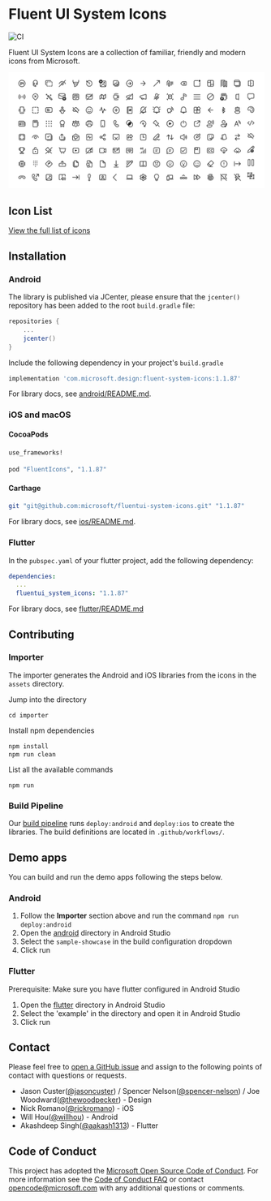 # Fluent UI System Icons

![CI](https://github.com/microsoft/fluentui-system-icons/workflows/CI/badge.svg)

Fluent UI System Icons are a collection of familiar, friendly and modern icons from Microsoft.

![fluent system icons](art/readme-banner.png)

## Icon List

[View the full list of icons](icons.md)

## Installation
### Android
The library is published via JCenter, please ensure that the `jcenter()` repository has been added to the root `build.gradle` file:
```groovy
repositories {
    ...
    jcenter()
}
```
Include the following dependency in your project's `build.gradle`
```groovy
implementation 'com.microsoft.design:fluent-system-icons:1.1.87'
```

For library docs, see [android/README.md](android/README.md).

### iOS and macOS
#### CocoaPods

```ruby
use_frameworks!

pod "FluentIcons", "1.1.87"
```

#### Carthage

```bash
git "git@github.com:microsoft/fluentui-system-icons.git" "1.1.87"
```

For library docs, see [ios/README.md](ios/README.md).

### Flutter

In the `pubspec.yaml` of your flutter project, add the following dependency:

```yaml
dependencies:
  ...
  fluentui_system_icons: "1.1.87"
```

For library docs, see [flutter/README.md](flutter/README.md)

## Contributing

### Importer

The importer generates the Android and iOS libraries from the icons in the `assets` directory.

Jump into the directory
```
cd importer
```

Install npm dependencies
```
npm install
npm run clean
```

List all the available commands
```
npm run
```

### Build Pipeline

Our [build pipeline](https://github.com/microsoft/fluentui-system-icons/actions) runs `deploy:android` and `deploy:ios` to create the libraries. The build definitions are located in `.github/workflows/`.

## Demo apps

You can build and run the demo apps following the steps below.

### Android
1. Follow the **Importer** section above and run the command `npm run deploy:android`
2. Open the [android](android) directory in Android Studio
3. Select the `sample-showcase` in the build configuration dropdown
4. Click run 

### Flutter
Prerequisite: Make sure you have flutter configured in Android Studio 
1. Open the [flutter](flutter) directory in Android Studio
2. Select the 'example' in the directory and open it in Android Studio
3. Click run

## Contact
Please feel free to [open a GitHub issue](https://github.com/microsoft/fluentui-system-icons/issues/new) and assign to the following points of contact with questions or requests.
* Jason Custer([@jasoncuster](https://github.com/jasoncuster)) / Spencer Nelson([@spencer-nelson](https://github.com/spencer-nelson)) / Joe Woodward([@thewoodpecker](https://github.com/thewoodpecker)) - Design
* Nick Romano([@rickromano](https://github.com/nickromano)) - iOS
* Will Hou([@willhou](https://github.com/willhou)) - Android
* Akashdeep Singh([@aakash1313](https://github.com/aakash1313)) - Flutter

## Code of Conduct
This project has adopted the [Microsoft Open Source Code of Conduct](https://opensource.microsoft.com/codeofconduct). For more information see the [Code of Conduct FAQ](https://opensource.microsoft.com/codeofconduct) or contact opencode@microsoft.com with any additional questions or comments.
